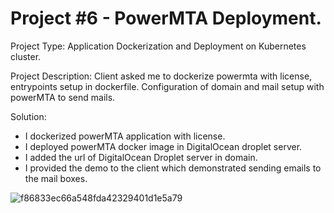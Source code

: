 # Project #6 - PowerMTA Deployment. 


Project Type: Application Dockerization and Deployment on Kubernetes cluster.

Project Description: Client asked me to dockerize powermta with license, entrypoints setup in dockerfile. Configuration of domain and mail setup with powerMTA to send mails.

Solution:
- I dockerized powerMTA application with license.
- I deployed powerMTA docker image in DigitalOcean droplet server.
- I added the url of DigitalOcean Droplet server in domain.
- I provided the demo to the client which demonstrated sending emails to the mail boxes.

![f86833ec66a548fda42329401d1e5a79](https://github.com/awab-hassan/06-powerMTA-DEVOPS/assets/90965012/8c2848d8-64cc-4512-bc56-9e83e9a1171d)
